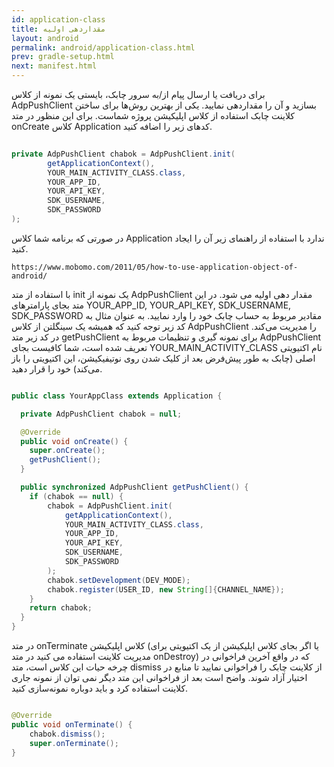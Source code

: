 ```yaml
---
id: application-class
title: مقداردهی اولیه
layout: android
permalink: android/application-class.html
prev: gradle-setup.html
next: manifest.html
---
```


برای دریافت یا ارسال پیام از/به سرور چابک، بایستی یک نمونه از کلاس AdpPushClient بسازید و آن را مقداردهی نمایید. یکی از بهترین روش‌ها برای ساختن کلاینت چابک استفاده از کلاس اپلیکیشن پروژه شماست. برای این منظور در متد onCreate کلاس Application کدهای زیر را اضافه کنید.

```java
                
private AdpPushClient chabok = AdpPushClient.init(
        getApplicationContext(),
        YOUR_MAIN_ACTIVITY_CLASS.class,
        YOUR_APP_ID,
        YOUR_API_KEY,
        SDK_USERNAME,
        SDK_PASSWORD
); 
```

در صورتی که برنامه شما کلاس Application ندارد با استفاده از راهنمای زیر آن را ایجاد کنید.


```code
https://www.mobomo.com/2011/05/how-to-use-application-object-of-android/
```

با استفاده از متد init یک نمونه از AdpPushClient مقدار دهی اولیه می شود. در این متد بجای پارامتر‌های YOUR_APP_ID, YOUR_API_KEY, SDK_USERNAME, SDK_PASSWORD مقادیر مربوط به حساب چابک خود را وارد نمایید. 
به عنوان مثال به کد زیر توجه کنید که همیشه یک سینگلتن از کلاس AdpPushClient را مدیریت می‌کند. 
در کد زیر متد getPushClient برای نمونه گیری و تنظیمات مربوط به AdpPushClient تعریف شده است، شما کافیست بجای YOUR_MAIN_ACTIVITY_CLASS نام اکتیویتی اصلی (چابک به طور پیش‌فرض بعد از کلیک شدن روی نوتیفیکیشن، این اکتیویتی را باز می‌کند) خود را قرار دهید.


```java

public class YourAppClass extends Application {

  private AdpPushClient chabok = null;

  @Override
  public void onCreate() {
    super.onCreate();
    getPushClient();
  }

  public synchronized AdpPushClient getPushClient() {
    if (chabok == null) {
        chabok = AdpPushClient.init(
            getApplicationContext(),
            YOUR_MAIN_ACTIVITY_CLASS.class,
            YOUR_APP_ID,
            YOUR_API_KEY,
            SDK_USERNAME,
            SDK_PASSWORD
        );
        chabok.setDevelopment(DEV_MODE);
        chabok.register(USER_ID, new String[]{CHANNEL_NAME});
    }
    return chabok;
  }
}
```

در متد onTerminate کلاس اپلیکیشن (یا اگر بجای کلاس اپلیکیشن از یک اکتیویتی برای مدیریت کلاینت استفاده می کنید در متد onDestroy) که در واقع آخرین فراخوانی در چرخه حیات این کلاس است، متد dismiss از کلاینت چابک را فراخوانی نمایید تا منابع در اختیار آزاد شوند. واضح است بعد از فراخوانی این متد دیگر نمی توان از نمونه جاری کلاینت استفاده کرد و باید دوباره نمونه‌سازی کنید.

```java

@Override
public void onTerminate() {
    chabok.dismiss();
    super.onTerminate();
}
   
```




